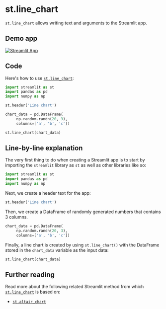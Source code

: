 # st.line_chart

`st.line_chart` allows writing text and arguments to the Streamlit app.

## Demo app

[![Streamlit App](https://static.streamlit.io/badges/streamlit_badge_black_white.svg)](https://share.streamlit.io/dataprofessor/st.line_chart/)

## Code
Here's how to use [`st.line_chart`](https://docs.streamlit.io/library/api-reference/charts/st.line_chart):
```python
import streamlit as st
import pandas as pd
import numpy as np

st.header('Line chart')

chart_data = pd.DataFrame(
     np.random.randn(20, 3),
     columns=['a', 'b', 'c'])

st.line_chart(chart_data)

```

## Line-by-line explanation
The very first thing to do when creating a Streamlit app is to start by importing the `streamlit` library as `st` as well as other libraries like so:
```python
import streamlit as st
import pandas as pd
import numpy as np
```

Next, we create a header text for the app:
```python
st.header('Line chart')
```

Then, we create a DataFrame of randomly generated numbers that contains 3 columns.
```python
chart_data = pd.DataFrame(
     np.random.randn(20, 3),
     columns=['a', 'b', 'c'])
```

Finally, a line chart is created by using `st.line_chart()` with the DataFrame stored in the `chart_data` variable as  the input data:
```python
st.line_chart(chart_data)
```


## Further reading
Read more about the following related Streamlit method from which [`st.line_chart`](https://docs.streamlit.io/library/api-reference/charts/st.line_chart) is based on:
- [`st.altair_chart`](https://docs.streamlit.io/library/api-reference/charts/st.altair_chart)
